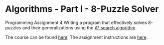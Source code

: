 # Algorithms - Part I - 8-Puzzle Solver

Programming Assignment 4
Writing a program that effectively solves 8-puzzles and their generalizations
using the [A* search algorithm](http://en.wikipedia.org/wiki/A*_search_algorithm).

The course can be found [here](https://class.coursera.org/algs4partI-007). The
assignment instructions are [here](http://coursera.cs.princeton.edu/algs4/assignments/8puzzle.html).